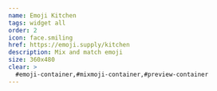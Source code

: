 ```yaml
---
name: Emoji Kitchen
tags: widget all
order: 2
icon: face.smiling
href: https://emoji.supply/kitchen
description: Mix and match emoji
size: 360x480
clear: >
  #emoji-container,#mixmoji-container,#preview-container
---
```

        